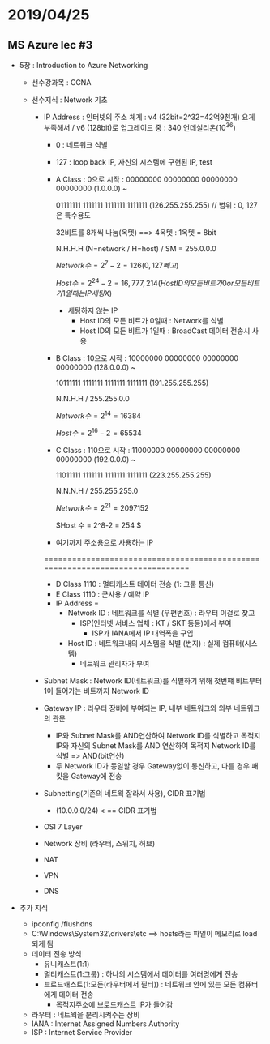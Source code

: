 # 2019/04/25

## MS Azure lec #3

- 5장 : Introduction to Azure Networking

  - 선수강과목 : CCNA

  - 선수지식 : Network 기초

    - IP Address : 인터넷의 주소 체계 : v4 (32bit=2^32=42억9천개)  요게 부족해서 / v6 (128bit)로 업그레이드 중 : 340 언데실리온($10^{36}$)

      - 0 : 네트워크 식별

      - 127 : loop back IP, 자신의 시스템에 구현된 IP, test

      - A Class : 0으로 시작 : 00000000 00000000 00000000 00000000 (1.0.0.0) ~ 

        01111111 1111111 1111111 1111111 (126.255.255.255) // 범위 : 0, 127은 특수용도

        32비트를 8개씩 나눔(옥텟) ==> 4옥텟 : 1옥텟 = 8bit

        N.H.H.H (N=network / H=host) / SM = 255.0.0.0

        $Network 수 = 2^7-2 = 126   (0, 127 빼고)$

        $Host 수 = 2^{24}-2 = 16,777,214  (Host ID의 모든 비트가 0 or 모든 비트가 1일때는 IP 세팅 X)$

        - 세팅하지 않는 IP
          - Host ID의 모든 비트가 0일때 : Network를 식별
          - Host ID의 모든 비트가 1일때 : BroadCast 데이터 전송시 사용

      - B Class : 10으로 시작 : 10000000 00000000 00000000 00000000 (128.0.0.0) ~ 

        10111111 1111111 1111111 1111111 (191.255.255.255)

        N.N.H.H / 255.255.0.0

        $Network 수 = 2^{14} = 16384$

        $Host 수 = 2^{16} - 2 = 65534$ 

      - C Class : 110으로 시작 : 11000000 00000000 00000000 00000000 (192.0.0.0) ~ 

        11011111 1111111 1111111 1111111 (223.255.255.255)

        N.N.N.H / 255.255.255.0

        $Network 수 = 2^{21} = 2097152$

        $Host 수 = 2^8-2 = 254 $

      - 여기까지 주소용으로 사용하는 IP

      =============================================================================

      - D Class 1110 : 멀티캐스트 데이터 전송 (1: 그룹 통신)
      - E Class 1110 : 군사용 / 예약 IP
      - IP Address = 
        - Network ID : 네트워크를 식별 (우편번호) : 라우터 이걸로 찾고
          - ISP(인터넷 서비스 업체 : KT / SKT 등등)에서 부여
            - ISP가 IANA에서 IP 대역폭을 구입
        - Host ID : 네트워크내의 시스템을 식별 (번지) : 실제 컴퓨터(시스템)
          - 네트워크 관리자가 부여

    - Subnet Mask : Network ID(네트워크)를 식별하기 위해 첫번쨰 비트부터 1이 들어가는 비트까지 Network ID

    - Gateway IP : 라우터 장비에 부여되는 IP, 내부 네트워크와 외부 네트워크의 관문

      - IP와 Subnet Mask를 AND연산하여 Network ID를 식별하고 목적지 IP와 자신의 Subnet Mask를 AND 연산하여 목적지 Network ID를 식별 => AND(bit연산)
      - 두 Network ID가 동일할 경우 Gateway없이 통신하고, 다를 경우 패킷을 Gateway에 전송

    - Subnetting(기존의 네트웍 잘라서 사용), CIDR 표기법

      - (10.0.0.0/24) < == CIDR 표기법

    - OSI 7 Layer

    - Network 장비 (라우터, 스위치, 허브)

    - NAT

    - VPN

    - DNS

      

- 추가 지식

  - ipconfig /flushdns
  - C:\Windows\System32\drivers\etc ==> hosts라는 파일이 메모리로 load되게 됨
  - 데이터 전송 방식
    - 유니캐스트(1:1)
    - 멀티캐스트(1:그룹) : 하나의 시스템에서 데이터를 여러명에게 전송
    - 브로드캐스트(1:모든(라우터에서 필터)) : 네트워크 안에 있는 모든 컴퓨터에게 데이터 전송
      - 목적지주소에 브로드캐스트 IP가 들어감
  - 라우터 : 네트웍을 분리시켜주는 장비
  - IANA : Internet Assigned Numbers Authority
  - ISP : Internet Service Provider

